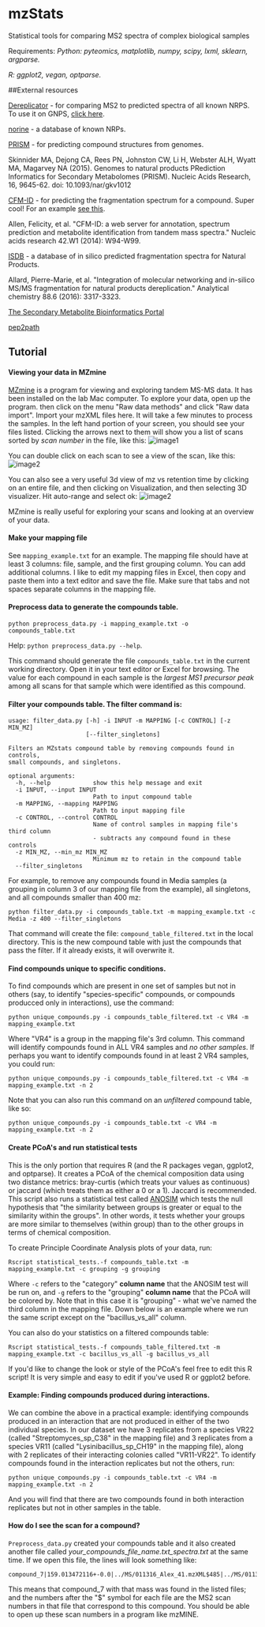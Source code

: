 # mzStats
Statistical tools for comparing MS2 spectra of complex biological samples

Requirements:
*Python: pyteomics, matplotlib, numpy, scipy, lxml, sklearn, argparse.*

*R: ggplot2, vegan, optparse.*

##External resources

[Dereplicator](http://cab.spbu.ru/software/dereplicator/) - for comparing MS2 to predicted spectra of all known NRPS. To use it on GNPS, [click here](http://gnps.ucsd.edu/ProteoSAFe/static/gnps-theoretical.jsp).

[norine](http://bioinfo.lifl.fr/norine/result.jsp?ID=NOR01048) - a database of known NRPs.

[PRISM](https://github.com/magarveylab/prism-releases) - for predicting compound structures from genomes.

Skinnider MA, Dejong CA, Rees PN, Johnston CW, Li H, Webster ALH, Wyatt MA, Magarvey NA (2015). Genomes to natural products PRediction Informatics for Secondary Metabolomes (PRISM). Nucleic Acids Research, 16, 9645-62. doi: 10.1093/nar/gkv1012

[CFM-ID](http://cfmid.wishartlab.com/predict) - for predicting the fragmentation spectrum for a compound. Super cool! For an example [see this](http://cfmid.wishartlab.com/queries/259302b9cf3cde8a2443f0cc3806db2582ce01d5).

Allen, Felicity, et al. "CFM-ID: a web server for annotation, spectrum prediction and metabolite identification from tandem mass spectra." Nucleic acids research 42.W1 (2014): W94-W99.

[ISDB](http://oolonek.github.io/ISDB/) - a database of in silico predicted fragmentation spectra for Natural Products.

Allard, Pierre-Marie, et al. "Integration of molecular networking and in-silico MS/MS fragmentation for natural products dereplication." Analytical chemistry 88.6 (2016): 3317-3323.

[The Secondary Metabolite Bioinformatics Portal](http://www.secondarymetabolites.org/)

[pep2path](http://pep2path.sourceforge.net/)

## Tutorial
 
#### Viewing your data in MZmine

[MZmine](http://mzmine.github.io/) is a program for viewing and exploring tandem MS-MS data. It has been installed on the lab Mac computer.
To explore your data, open up the program. then click on the menu "Raw data methods" and click "Raw data import". Import your mzXML files here. It will take a few minutes to process the samples. In the left hand portion of your screen, you should see your files listed. Clicking the arrows next to them will show you a list of scans sorted by *scan number* in the file, like this:
![image1](http://i.imgur.com/bgdfnBc.png)

You can double click on each scan to see a view of the scan, like this:
![image2](http://i.imgur.com/vxXN4RU.png)

You can also see a very useful 3d view of mz vs retention time by clicking on an entire file, and then clicking on Visualization, and then selecting 3D visualizer. Hit auto-range and select ok:
![image2](http://i.imgur.com/JedavdE.png)


MZmine is really useful for exploring your scans and looking at an overview of your data.

#### Make your mapping file
See `mapping_example.txt` for an example. The mapping file should have at least 3 columns: file, sample, and the first grouping column. You can add additional columns. I like to edit my mapping files in Excel, then copy and paste them into a text editor and save the file. Make sure that tabs and not spaces separate columns in the mapping file.

#### Preprocess data to generate the compounds table.

```
python preprocess_data.py -i mapping_example.txt -o compounds_table.txt
```

Help: `python preprocess_data.py --help`.

This command should generate the file `compounds_table.txt` in the current working directory. Open it in your text editor or Excel for browsing. The value for each compound in each sample is the *largest MS1 precursor peak* among all scans for that sample which were identified as this compound. 

#### Filter your compounds table. The filter command is: 

```
usage: filter_data.py [-h] -i INPUT -m MAPPING [-c CONTROL] [-z MIN_MZ]
                      [--filter_singletons]

Filters an MZstats compound table by removing compounds found in controls,
small compounds, and singletons.

optional arguments:
  -h, --help            show this help message and exit
  -i INPUT, --input INPUT
                        Path to input compound table
  -m MAPPING, --mapping MAPPING
                        Path to input mapping file
  -c CONTROL, --control CONTROL
                        Name of control samples in mapping file's third column
                        - subtracts any compound found in these controls
  -z MIN_MZ, --min_mz MIN_MZ
                        Minimum mz to retain in the compound table
  --filter_singletons
```

For example, to remove any compounds found in Media samples (a grouping in column 3 of our mapping file from the example), all singletons, and all compounds smaller than 400 mz:

```
python filter_data.py -i compounds_table.txt -m mapping_example.txt -c Media -z 400 --filter_singletons
```

That command will create the file: `compound_table_filtered.txt` in the local directory. This is the new compound table with just the compounds that pass the filter. If it already exists, it will overwrite it. 

#### Find compounds unique to specific conditions.
To find compounds which are present in one set of samples but not in others (say, to identify "species-specific" compounds, or compounds producced only in interactions), use the command:

```
python unique_compounds.py -i compounds_table_filtered.txt -c VR4 -m mapping_example.txt
```

Where "VR4" is a group in the mapping file's 3rd column. This command will identify compounds found in ALL VR4 samples and *no other samples*. If perhaps you want to identify compounds found in at least 2 VR4 samples, you could run:

```
python unique_compounds.py -i compounds_table_filtered.txt -c VR4 -m mapping_example.txt -n 2
```

Note that you can also run this command on an *unfiltered* compound table, like so:


```
python unique_compounds.py -i compounds_table.txt -c VR4 -m mapping_example.txt -n 2
```

#### Create PCoA's and run statistical tests

This is the only portion that requires R (and the R packages vegan, ggplot2, and optparse). It creates a PCoA of the chemical composition data using two distance metrics: bray-curtis (which treats your values as continuous) or jaccard (which treats them as either a 0 or a 1). Jaccard is recommended. This script also runs a statistical test called [ANOSIM](https://en.wikipedia.org/wiki/Analysis_of_similarities) which tests the null hypothesis that "the similarity between groups is greater or equal to the similarity within the groups". In other words, it tests whether your groups are more similar to themselves (within group) than to the other groups in terms of chemical composition. 

To create Principle Coordinate Analysis plots of your data, run:

```
Rscript statistical_tests.-f compounds_table.txt -m mapping_example.txt -c grouping -g grouping
```

Where `-c` refers to the "category" **column name** that the ANOSIM test will be run on, and `-g` refers to the "grouping" **column name** that the PCoA will be colored by. Note that in this case it is "grouping" - what we've named the third column in the mapping file. Down below is an example where we run the same script except on the "bacillus_vs_all" column. 

You can also do your statistics on a filtered compounds table:

```
Rscript statistical_tests.-f compounds_table_filtered.txt -m mapping_example.txt -c bacillus_vs_all -g bacillus_vs_all
```

If you'd like to change the look or style of the PCoA's feel free to edit this R script! It is very simple and easy to edit if you've used R or ggplot2 before.


#### Example: Finding compounds produced during interactions.

We can combine the above in a practical example: identifying compounds produced in an interaction that are not produced in either of the two individual species. In our dataset we have 3 replicates from a species VR22 (called "Streptomyces_sp_C38" in the mapping file) and 3 replicates from a species VR11 (called "Lysinibacillus_sp_CH19" in the mapping file), along with 2 replicates of their interacting colonies called "VR11-VR22". To identify compounds found in the interaction replicates but not the others, run:

```
python unique_compounds.py -i compounds_table.txt -c VR4 -m mapping_example.txt -n 2
```

And you will find that there are two compounds found in both interaction replicates but not in other samples in the table.

#### How do I see the scan for a compound?

`Preprocess_data.py` created your compounds table and it also created another file called *your_compounds_file_name.txt_spectra.txt* at the same time. If we open this file, the lines will look something like:

```
compound_7|159.013472116+-0.0|../MS/011316_Alex_41.mzXML$485|../MS/011316_Alex_25.mzXML$302,15,208,113,394,671,486,767|../MS/011316_Alex_15.mzXML$44,252,553,353,151,453,797|../MS/011316_Alex_26.mzXML$216,788,691,588|../MS/011316_Alex_21.mzXML$495,403,309,587,680|../MS/011316_Alex_16.mzXML$311,120,216,22,497,405,801,589,684|../MS/011316_Alex_23.mzXML$401,581,765|../MS/011316_Alex_19.mzXML$19,121,497,686
```

This means that compound_7 with that mass was found in the listed files; and the numbers after the "$" symbol for each file are the MS2 scan numbers in that file that correspond to this compound. You should be able to open up these scan numbers in a program like mzMINE.
